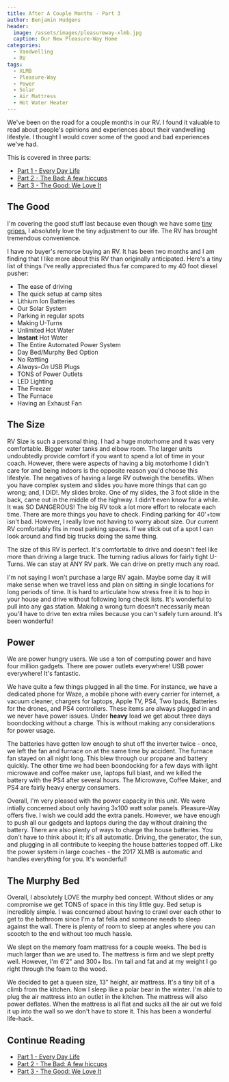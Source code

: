 ```yaml
---
title: After A Couple Months - Part 3
author: Benjamin Hudgens
header:
  image: /assets/images/pleasureway-xlmb.jpg
  caption: Our New Pleasure-Way Home
categories:
  - Vandwelling
  - RV
tags:
  - XLMB
  - Pleasure-Way
  - Power
  - Solar
  - Air Mattress
  - Hot Water Heater
---
```


We've been on the road for a couple months in our RV.  I found it valuable to read about people's opinions and experiences about their vandwelling lifestyle.  I thought I would cover some of the good and bad experiences we've had.  

This is covered in three parts:

- [Part 1 - Every Day Life](http://chasingsixty.com/vandwelling/rv/Two-Months-In-Pleasure-Way-XLMB-Part-1/)
- [Part 2 - The Bad: A few hiccups](http://chasingsixty.com/vandwelling/rv/Two-Months-In-Pleasure-Way-XLMB-Part-2/)
- [Part 3 - The Good: We Love It](http://chasingsixty.com/vandwelling/rv/Two-Months-In-Pleasure-Way-XLMB-Part-3/)

## The Good

I'm covering the good stuff last because even though we have some [tiny gripes](http://chasingsixty.com/vandwelling/rv/Two-Months-In-Pleasure-Way-XLMB-Part-2/), I absolutely love the tiny adjustment to our life.  The RV has brought tremendous convenience.  

I have no buyer's remorse buying an RV.  It has been two months and I am finding that I like more about this RV than originally anticipated.  Here's a tiny list of things I've really appreciated thus far compared to my 40 foot diesel pusher:

- The ease of driving
- The quick setup at camp sites
- Lithium Ion Batteries
- Our Solar System
- Parking in regular spots
- Making U-Turns
- Unlimited Hot Water
- **Instant** Hot Water
- The Entire Automated Power System
- Day Bed/Murphy Bed Option
- No Rattling
- _Always-On_ USB Plugs
- TONS of Power Outlets
- LED Lighting
- The Freezer
- The Furnace
- Having an Exhaust Fan

## The Size

RV Size is such a personal thing.  I had a huge motorhome and it was very comfortable.  Bigger water tanks and elbow room.  The larger units undoubtedly provide comfort if you want to spend a lot of time in your coach.  However, there were aspects of having a big motorhome I didn't care for and being indoors is the opposite reason you'd choose this lifestyle.  The negatives of having a large RV outweigh the benefits.  When you have complex system and slides you have more things that can go wrong; and, I DID!.  My slides broke.  One of my slides, the 3 foot slide in the back, came out in the middle of the highway.  I didn't even know for a while.  It was SO DANGEROUS!  The big RV took a lot more effort to relocate each time.  There are more things you have to check.  Finding parking for 40'+tow isn't bad.  However, I really love not having to worry about size.  Our current RV comfortably fits in most parking spaces.  If we stick out of a spot I can look around and find big trucks doing the same thing.

The size of this RV is perfect.  It's comfortable to drive and doesn't feel like more than driving a large truck.  The turning radius allows for fairly tight U-Turns.  We can stay at ANY RV park.  We can drive on pretty much any road.

I'm not saying I won't purchase a large RV again.  Maybe some day it will make sense when we travel less and plan on sitting in single locations for long periods of time.  It is hard to articulate how stress free it is to hop in your house and drive without following long check lists.  It's wonderful to pull into any gas station.  Making a wrong turn doesn't necessarily mean you'll have to drive ten extra miles because you can't safely turn around.  It's been wonderful!

## Power

We are power hungry users.  We use a ton of computing power and have four million gadgets.  There are power outlets everywhere!  USB power everywhere!  It's fantastic.

We have quite a few things plugged in all the time.  For instance, we have a dedicated phone for Waze, a mobile phone with every carrier for internet, a vacuum cleaner, chargers for laptops, Apple TV, PS4, Two Ipads, Batteries for the drones, and PS4 controllers. These items are always plugged in and we never have power issues.  Under **heavy** load we get about three days boondocking without a charge.  This is without making any considerations for power usage.

The batteries have gotten low enough to shut off the inverter twice - once, we left the fan and furnace on at the same time by accident.  The furnace fan stayed on all night long.  This blew through our propane and battery quickly.  The other time we had been boondocking for a few days with light microwave and coffee maker use, laptops full blast, and we killed the battery with the PS4 after several hours.  The Microwave, Coffee Maker, and PS4 are fairly heavy energy consumers.

Overall, I'm very pleased with the power capacity in this unit.  We were intially concerned about only having 3x100 watt solar panels.  Pleasure-Way offers five.  I wish we could add the extra panels.  However, we have enough to push all our gadgets and laptops during the day without draining the battery.  There are also plenty of ways to charge the house batteries.  You don't have to think about it; it's all automatic.  Driving, the generator, the sun, and plugging in all contribute to keeping the house batteries topped off.  Like the power system in large coaches - the 2017 XLMB is automatic and handles everything for you.  It's wonderful!

## The Murphy Bed

Overall, I absolutely LOVE the murphy bed concept.  Without slides or any compromise we get TONS of space in this tiny little guy.  Bed setup is incredibly simple.  I was concerned about having to crawl over each other to get to the bathroom since I'm a fat fella and someone needs to sleep against the wall.  There is plenty of room to sleep at angles where you can scootch to the end without too much hassle.

We slept on the memory foam mattress for a couple weeks.  The bed is much larger than we are used to.  The mattress is firm and we slept pretty well.  However, I'm 6'2" and 300+ lbs.  I'm tall and fat and at my weight I go right through the foam to the wood.

We decided to get a queen size, 13" height, air mattress.  It's a tiny bit of a climb from the kitchen.  Now I sleep like a polar bear in the winter.  I'm able to plug the air mattress into an outlet in the kitchen.  The mattress will also power deflates.  When the mattress is all flat and sucks all the air out we fold it up into the wall so we don't have to store it.  This has been a wonderful life-hack.

## Continue Reading

- [Part 1 - Every Day Life](http://chasingsixty.com/vandwelling/rv/Two-Months-In-Pleasure-Way-XLMB-Part-1/)
- [Part 2 - The Bad: A few hiccups](http://chasingsixty.com/vandwelling/rv/Two-Months-In-Pleasure-Way-XLMB-Part-2/)
- [Part 3 - The Good: We Love It](http://chasingsixty.com/vandwelling/rv/Two-Months-In-Pleasure-Way-XLMB-Part-3/)
